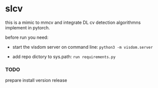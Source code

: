 # slcv
this is a mimic to mmcv and integrate DL cv detection algorithmns implement in pytorch.

before run you need: 
* start the visdom server on command line:
`python3 -m visdom.server`

* add repo dictory to sys.path:
`run requirements.py`

### TODO
prepare install version release